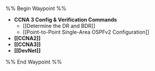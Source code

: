 %% Begin Waypoint %%
- **CCNA 3 Config & Verification Commands**
	- [[Determine the DR and BDR]]
	- [[Point-to-Point Single-Area OSPFv2 Configuration]]
- **[[CCNA2]]**
- **[[CCNA3]]**
- **[[DevNet]]**

%% End Waypoint %%

